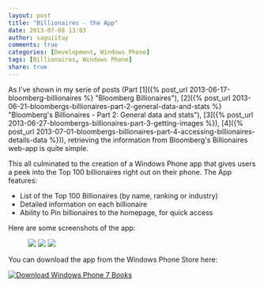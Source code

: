 ```yaml
---
layout: post
title: "Billionaires - the App"
date: 2013-07-08 13:03
author: saguiitay
comments: true
categories: [Development, Windows Phone]
tags: [Billionaires, Windows Phone]
share: true
---
```

As I've shown in my serie of posts (Part [1]({% post_url 2013-06-17-bloomberg-billionaires %} "Bloomberg Billionaires"), [2]({% post_url 2013-06-21-bloombergs-billionaires-part-2-general-data-and-stats %} "Bloomberg's Billionaires - Part 2: General data and stats"), [3]({% post_url 2013-06-27-bloombergs-billionaires-part-3-getting-images %}), [4]({% post_url 2013-07-01-bloombergs-billionaires-part-4-accessing-billionaires-details-data %})), 
retrieving the information from Bloomberg's Billionaires web-app is quite simple.

This all culminated to the creation of a Windows Phone app that gives users a peek into the Top 100 billionaires right out on their phone. The App features:

- List of the Top 100 Billionaires (by name, ranking or industry)
- Detailed information on each billionaire
- Ability to Pin billionaires to the homepage, for quick access

Here are some screenshots of the app: 
<figure class="third">
	<img src="{{site.url}}/images/billionaires-screenshot1.png">
	<img src="{{site.url}}/images/billionaires-screenshot2.png">
	<img src="{{site.url}}/images/billionaires-screenshot3.png">
</figure>

You can download the app from the Windows Phone Store here:

[![Download Windows Phone 7 Books]({{site.url}}/images/download-en-med2.png "Download Windows Phone 7 Books")](http://www.windowsphone.com/s?appid=d39e22be-a4bd-44a6-ba0d-4838b9760e42)


